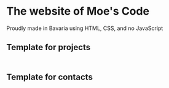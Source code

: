 # The website of Moe's Code
Proudly made in Bavaria using HTML, CSS, and no JavaScript

## Template for projects
<!-- ToDo: Insert (HREF, TITLE, H3, SRC, ALT, P) -->
<div class="projects">
    <a href="" target="_blank" rel="noopener" title="">
        <h3></h3>
        <img src="" alt="">
        <div class="projects-description">
            <p></p>
        </div>
    </a>
</div>

## Template for contacts
<!-- ToDo: Insert (HREF, TITLE, H3, SRC, ALT) -->
<div class="contacts">
    <a href="" target="_blank" rel="noopener" title="">
        <h3></h3>
        <img src="" alt="">
    </a>
</div>
